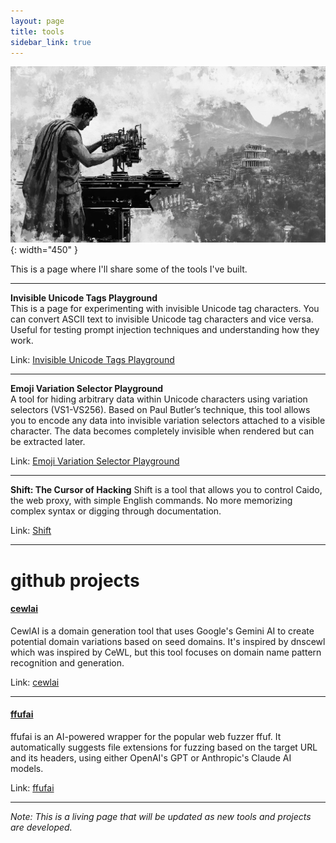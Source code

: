 ```yaml
---
layout: page
title: tools
sidebar_link: true
---
```


![](/assets/images/tools.png){: width="450" }

This is a page where I'll share some of the tools I've built.

---

**Invisible Unicode Tags Playground**  
This is a page for experimenting with invisible Unicode tag characters. You can convert ASCII text to invisible Unicode tag characters and vice versa. Useful for testing prompt injection techniques and understanding how they work.  
  
Link: [Invisible Unicode Tags Playground](/invisible_prompt_injection)

---

**Emoji Variation Selector Playground**  
A tool for hiding arbitrary data within Unicode characters using variation selectors (VS1-VS256). Based on Paul Butler’s technique, this tool allows you to encode any data into invisible variation selectors attached to a visible character. The data becomes completely invisible when rendered but can be extracted later.
  
Link: [Emoji Variation Selector Playground](/emoji_variation)

---

**Shift: The Cursor of Hacking**
Shift is a tool that allows you to control Caido, the web proxy, with simple English commands. No more memorizing complex syntax or digging through documentation.

Link: [Shift](https://shiftplugin.com)

---

# github projects

#### [cewlai](https://github.com/jthack/cewlai)
CewlAI is a domain generation tool that uses Google's Gemini AI to create potential domain variations based on seed domains. It's inspired by dnscewl which was inspired by CeWL, but this tool focuses on domain name pattern recognition and generation.

Link: [cewlai](https://github.com/jthack/cewlai)

---

#### [ffufai](https://github.com/jthack/ffufai)
ffufai is an AI-powered wrapper for the popular web fuzzer ffuf. It automatically suggests file extensions for fuzzing based on the target URL and its headers, using either OpenAI's GPT or Anthropic's Claude AI models.

Link: [ffufai](https://github.com/jthack/ffufai)

---

*Note: This is a living page that will be updated as new tools and projects are developed.* 